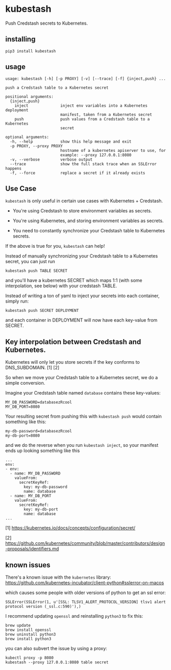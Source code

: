 # kubestash

Push Credstash secrets to Kubernetes.

## installing

```
pip3 install kubestash
```

## usage

```
usage: kubestash [-h] [-p PROXY] [-v] [--trace] [-f] {inject,push} ...

push a Credstash table to a Kubernetes secret

positional arguments:
  {inject,push}
    inject              inject env variables into a Kubernetes deployment
                        manifest, taken from a Kubernetes secret
    push                push values from a Credstash table to a Kubernetes
                        secret

optional arguments:
  -h, --help            show this help message and exit
  -p PROXY, --proxy PROXY
                        hostname of a kubernetes apiserver to use, for
                        example: --proxy 127.0.0.1:8080
  -v, --verbose         verbose output
  --trace               show the full stack trace when an SSLError happens
  -f, --force           replace a secret if it already exists
```

## Use Case

`kubestash` is only useful in certain use cases with Kubernetes + Credstash.

- You're using Credstash to store environment variables as secrets.

- You're using Kubernetes, and storing environment variables as secrets.

- You need to constantly synchronize your Credstash table to Kubernetes secrets.

If the above is true for you, `kubestash` can help!

Instead of manually synchronizing your Credstash table to a Kubernetes secret, you can just run

`kubestash push TABLE SECRET`

and you'll have a kubernetes SECRET which maps 1:1 (with some interpolation, see below) with your credstash TABLE.

Instead of writing a ton of yaml to inject your secrets into each container, simply run:

`kubestash push SECRET DEPLOYMENT`

and each container in DEPLOYMENT will now have each key-value from SECRET.

## Key interpolation between Credstash and Kubernetes.

Kubernetes will only let you store secrets if the key conforms to DNS_SUBDOMAIN. [1] [2]

So when we move your Credstash table to a Kubernetes secret, we do a simple conversion.

Imagine your Credstash table named `database` contains these key-values:

```
MY_DB_PASSWORD=databasezRcool
MY_DB_PORT=8080
```

Your resulting secret from pushing this with `kubestash push` would contain something like this:

```
my-db-password=databasezRcool
my-db-port=8080
```

and we do the reverse when you run `kubestash inject`, so your manifest ends up looking something like this

```
...
env:
- env:
  - name: MY_DB_PASSWORD
    valueFrom:
      secretKeyRef:
        key: my-db-password
        name: database
  - name: MY_DB_PORT
    valueFrom:
      secretKeyRef:
        key: my-db-port
        name: database
...
```


[1] https://kubernetes.io/docs/concepts/configuration/secret/

[2] https://github.com/kubernetes/community/blob/master/contributors/design-proposals/identifiers.md

## known issues

There's a known issue with the `kubernetes` library: https://github.com/kubernetes-incubator/client-python#sslerror-on-macos

which causes some people with older versions of python to get an ssl error:

```
SSLError(SSLError(1, u'[SSL: TLSV1_ALERT_PROTOCOL_VERSION] tlsv1 alert protocol version (_ssl.c:590)'),)
```

I recommend updating `openssl` and reinstalling `python3` to fix this:

```
brew update
brew install openssl
brew uninstall python3
brew install python3
```

you can also subvert the issue by using a proxy:

```
kubectl proxy -p 8080
kubestash --proxy 127.0.0.1:8080 table secret
```

